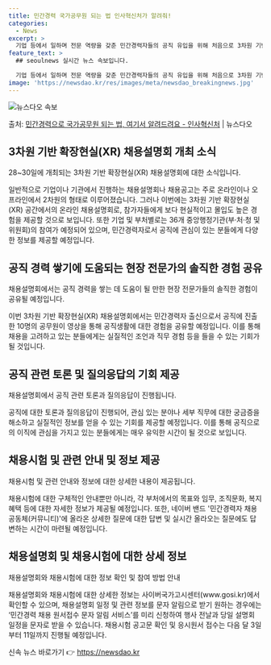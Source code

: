 ```yaml
---
title: 민간경력 국가공무원 되는 법 인사혁신처가 알려줘!
categories:
  - News
excerpt: >
  기업 등에서 일하며 전문 역량을 갖춘 민간경력자들의 공직 유입을 위해 처음으로 3차원 기반 확장 현실(XR)…
feature_text: >
  ## seoulnews 실시간 뉴스 속보입니다.

  기업 등에서 일하며 전문 역량을 갖춘 민간경력자들의 공직 유입을 위해 처음으로 3차원 기반 확장 현실(XR)…
image: 'https://newsdao.kr/res/images/meta/newsdao_breakingnews.jpg'
---
```


![뉴스다오 속보](https://newsdao.kr/res/images/meta/newsdao_breakingnews.jpg)

<p>출처: <a href="https://newsdao.kr/3862" rel="dofollow">민간경력으로 국가공무원 되는 법, 여기서 알려드려요 - 인사혁신처</a> | 뉴스다오</p>

<h2 data-ke-size="size26">3차원 기반 확장현실(XR) 채용설명회 개최 소식</h2>
<p data-ke-size="size16">28~30일에 개최되는 3차원 기반 확장현실(XR) 채용설명회에 대한 소식입니다.</p>
일반적으로 기업이나 기관에서 진행하는 채용설명회나 채용공고는 주로 온라인이나 오프라인에서 2차원의 형태로 이루어졌습니다. 그러나 이번에는 3차원 기반 확장현실(XR) 공간에서의 온라인 채용설명회로, 참가자들에게 보다 현실적이고 몰입도 높은 경험을 제공할 것으로 보입니다. 또한 기업 및 부처별로는 36개 중앙행정기관(부·처·청 및 위원회)의 참여가 예정되어 있으며, 민간경력자로서 공직에 관심이 있는 분들에게 다양한 정보를 제공할 예정입니다.

<h2 data-ke-size="size26">공직 경력 쌓기에 도움되는 현장 전문가의 솔직한 경험 공유</h2>
<p data-ke-size="size16">채용설명회에서는 공직 경력을 쌓는 데 도움이 될 만한 현장 전문가들의 솔직한 경험이 공유될 예정입니다. </p>
이번 3차원 기반 확장현실(XR) 채용설명회에서는 민간경력자 출신으로서 공직에 진출한 10명의 공무원이 영상을 통해 공직생활에 대한 경험을 공유할 예정입니다. 이를 통해 채용을 고려하고 있는 분들에게는 실질적인 조언과 직무 경험 등을 들을 수 있는 기회가 될 것입니다.

<h2 data-ke-size="size26">공직 관련 토론 및 질의응답의 기회 제공</h2>
<p data-ke-size="size16">채용설명회에서 공직 관련 토론과 질의응답이 진행됩니다.</p>
공직에 대한 토론과 질의응답이 진행되어, 관심 있는 분야나 세부 직무에 대한 궁금증을 해소하고 실질적인 정보를 얻을 수 있는 기회를 제공할 예정입니다. 이를 통해 공직으로의 이직에 관심을 가지고 있는 분들에게는 매우 유익한 시간이 될 것으로 보입니다.

<h2 data-ke-size="size26">채용시험 및 관련 안내 및 정보 제공</h2>
<p data-ke-size="size16">채용시험 및 관련 안내와 정보에 대한 상세한 내용이 제공됩니다.</p>
채용시험에 대한 구체적인 안내뿐만 아니라, 각 부처에서의 목표와 임무, 조직문화, 복지혜택 등에 대한 자세한 정보가 제공될 예정입니다. 또한, 네이버 밴드 '민간경력자 채용 공동체(커뮤니티)'에 올라온 상세한 질문에 대한 답변 및 실시간 올라오는 질문에도 답변하는 시간이 마련될 예정입니다.

<h2 data-ke-size="size26">채용설명회 및 채용시험에 대한 상세 정보</h2>
<p data-ke-size="size16">채용설명회와 채용시험에 대한 정보 확인 및 참여 방법 안내</p>
채용설명회와 채용시험에 대한 상세한 정보는 사이버국가고시센터(www.gosi.kr)에서 확인할 수 있으며, 채용설명회 일정 및 관련 정보를 문자 알림으로 받기 원하는 경우에는 ‘민간경력 채용 원서접수 문자 알림 서비스’를 미리 신청하여 행사 전날과 당일 설명회 일정을 문자로 받을 수 있습니다. 채용시험 공고문 확인 및 응시원서 접수는 다음 달 3일부터 11일까지 진행될 예정입니다. 

신속 뉴스 바로가기 👉 <a href="https://newsdao.kr" rel="dofollow">https://newsdao.kr</a>


